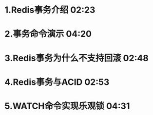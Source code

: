 # 
# 1.Redis事务介绍 02:23
# 2.事务命令演示 04:20
# 3.Redis事务为什么不支持回滚 02:48
# 4.Redis事务与ACID 02:53
# 5.WATCH命令实现乐观锁 04:31